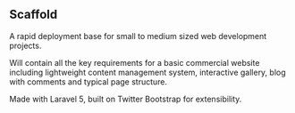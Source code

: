 ## Scaffold

A rapid deployment base for small to medium sized web development projects.

Will contain all the key requirements for a basic commercial website including lightweight content management system, interactive gallery, blog with comments and typical page structure.

Made with Laravel 5, built on Twitter Bootstrap for extensibility.